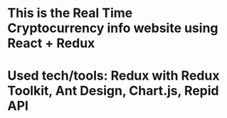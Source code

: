 # This is the Real Time Cryptocurrency info website using React + Redux

# Used tech/tools: Redux with Redux Toolkit, Ant Design, Chart.js, Repid API 